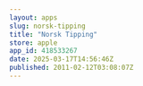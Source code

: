 ```yaml
---
layout: apps
slug: norsk-tipping
title: "Norsk Tipping"
store: apple
app_id: 418533267
date: 2025-03-17T14:56:46Z
published: 2011-02-12T03:08:07Z
---
```

